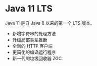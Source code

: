 # Java 11 LTS

Java 11 是自 Java 8 以来的第一个 LTS 版本。

- 新增字符串的处理方法
- 升级局部类型推断
- 全新的 HTTP 客户端
- 更简化的编译运行程序
- 新一代的垃圾回收器 ZGC
